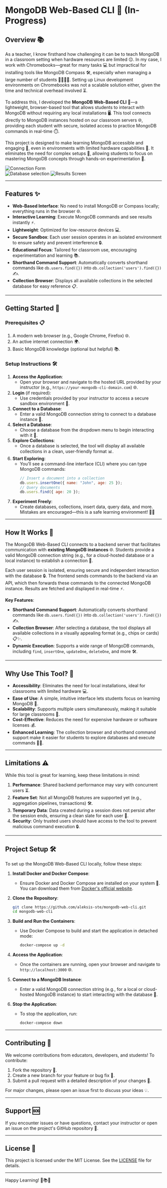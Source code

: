 # MongoDB Web-Based CLI 🚀 (In-Progress)

## Overview 📚
As a teacher, I know firsthand how challenging it can be to teach MongoDB in a classroom setting when hardware resources are limited 😔. In my case, I work with Chromebooks—great for many tasks 💻 but impractical for installing tools like MongoDB Compass 🛠️, especially when managing a large number of students 👨‍🎓👩‍🎓. Setting up Linux development environments on Chromebooks was not a scalable solution either, given the time and technical overhead involved ⏳.

To address this, I developed the **MongoDB Web-Based CLI** 🌟—a lightweight, browser-based tool that allows students to interact with MongoDB without requiring any local installations 🖥️. This tool connects directly to MongoDB instances hosted on our classroom servers 🌐, providing each student with secure, isolated access to practice MongoDB commands in real-time ⏱️.

This project is designed to make learning MongoDB accessible and engaging 🎯, even in environments with limited hardware capabilities 💪. It eliminates the need for complex setups 🔧, allowing students to focus on mastering MongoDB concepts through hands-on experimentation 🧪.

![Connection Form](/screenshots/connection.png)  
![Database selection](/screenshots/databases.png)
![Results Screen](/screenshots/results.png)

---

## Features ✨

- **Web-Based Interface**: No need to install MongoDB or Compass locally; everything runs in the browser 🌐.
- **Interactive Learning**: Execute MongoDB commands and see results instantly ⚡.
- **Lightweight**: Optimized for low-resource devices 💻.
- **Secure Sandbox**: Each user session operates in an isolated environment to ensure safety and prevent interference 🔒.
- **Educational Focus**: Tailored for classroom use, encouraging experimentation and learning 📚.
- **Shorthand Command Support**: Automatically converts shorthand commands like `db.users.find({})` into `db.collection('users').find({})` ✍️.
- **Collection Browser**: Displays all available collections in the selected database for easy reference 📋.

---

## Getting Started 🏁

### Prerequisites 📋
1. A modern web browser (e.g., Google Chrome, Firefox) 🌐.
2. An active internet connection 🌍.
3. Basic MongoDB knowledge (optional but helpful) 📚.

### Setup Instructions 🛠️
1. **Access the Application**:
   - Open your browser and navigate to the hosted URL provided by your instructor (e.g., `https://your-mongodb-cli-domain.com`) 🌐.
2. **Login** (if required):
   - Use credentials provided by your instructor to access a secure sandbox environment 🔑.
3. **Connect to a Database**:
   - Enter a valid MongoDB connection string to connect to a database instance 🔄.
4. **Select a Database**:
   - Choose a database from the dropdown menu to begin interacting with it 📂.
5. **Explore Collections**:
   - Once a database is selected, the tool will display all available collections in a clean, user-friendly format 📊.
6. **Start Exploring**:
   - You’ll see a command-line interface (CLI) where you can type MongoDB commands:
     ```javascript
     // Insert a document into a collection
     db.users.insertOne({ name: "John", age: 25 });
     // Query documents
     db.users.find({ age: 20 });
     ```
7. **Experiment Freely**:
   - Create databases, collections, insert data, query data, and more. Mistakes are encouraged—this is a safe learning environment! 🧪✨

---

## How It Works 🤔

The MongoDB Web-Based CLI connects to a backend server that facilitates communication with **existing MongoDB instances** 🌐. Students provide a valid MongoDB connection string (e.g., for a cloud-hosted database or a local instance) to establish a connection 🔗.

Each user session is isolated, ensuring secure and independent interaction with the database 🔒. The frontend sends commands to the backend via an API, which then forwards these commands to the connected MongoDB instance. Results are fetched and displayed in real-time ⚡.

**Key Features**:
- **Shorthand Command Support**: Automatically converts shorthand commands like `db.users.find({})` into `db.collection('users').find({})` ✍️.
- **Collection Browser**: After selecting a database, the tool displays all available collections in a visually appealing format (e.g., chips or cards) 📋✨.
- **Dynamic Execution**: Supports a wide range of MongoDB commands, including `find`, `insertOne`, `updateOne`, `deleteOne`, and more 🛠️.

---

## Why Use This Tool? 🤩

- **Accessibility**: Eliminates the need for local installations, ideal for classrooms with limited hardware 💻.
- **Ease of Use**: A simple, intuitive interface lets students focus on learning MongoDB 🧠.
- **Scalability**: Supports multiple users simultaneously, making it suitable for large classrooms 🏫.
- **Cost-Effective**: Reduces the need for expensive hardware or software licenses 💰.
- **Enhanced Learning**: The collection browser and shorthand command support make it easier for students to explore databases and execute commands 🧪🌟.

---

## Limitations ⚠️

While this tool is great for learning, keep these limitations in mind:
1. **Performance**: Shared backend performance may vary with concurrent users ⏳.
2. **Feature Set**: Not all MongoDB features are supported yet (e.g., aggregation pipelines, transactions) 🛠️.
3. **Temporary Data**: Data created during a session does not persist after the session ends, ensuring a clean slate for each user 🧹.
4. **Security**: Only trusted users should have access to the tool to prevent malicious command execution 🔒.

---

## Project Setup 🛠️

To set up the MongoDB Web-Based CLI locally, follow these steps:

1. **Install Docker and Docker Compose**:
   - Ensure Docker and Docker Compose are installed on your system 🐳. You can download them from [Docker's official website](https://www.docker.com/).

2. **Clone the Repository**:
   ```bash
   git clone https://github.com/aleksis-ste/mongodb-web-cli.git
   cd mongodb-web-cli
   ```

3. **Build and Run the Containers**:
   - Use Docker Compose to build and start the application in detached mode:
     ```bash
     docker-compose up -d
     ```

4. **Access the Application**:
   - Once the containers are running, open your browser and navigate to `http://localhost:3000` 🌐.

5. **Connect to a MongoDB Instance**:
   - Enter a valid MongoDB connection string (e.g., for a local or cloud-hosted MongoDB instance) to start interacting with the database 🔗.

6. **Stop the Application**:
   - To stop the application, run:
     ```bash
     docker-compose down
     ```

---

## Contributing 🤝

We welcome contributions from educators, developers, and students! To contribute:
1. Fork the repository 🍴.
2. Create a new branch for your feature or bug fix 🌿.
3. Submit a pull request with a detailed description of your changes 📝.

For major changes, please open an issue first to discuss your ideas 💡.

---

## Support 🆘

If you encounter issues or have questions, contact your instructor or open an issue on the project's GitHub repository 📢.

---

## License 📄

This project is licensed under the MIT License. See the [LICENSE](LICENSE) file for details.

---

Happy Learning! 🚀📚✨